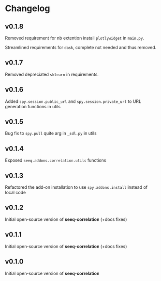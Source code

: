 # Changelog
v0.1.8
---
Removed requirement for nb extention install `plotlywidget` in `main.py`.

Streamlined requirements for `dask`, complete not needed and thus removed.

v0.1.7
---
Removed depreciated `sklearn` in requirements.

v0.1.6
---
Added `spy.session.public_url` and `spy.session.private_url` to URL generation functions in utils

v0.1.5
---
Bug fix to `spy.pull` quite arg in `_sdl.py` in utils

v0.1.4
---
Exposed `seeq.addons.correlation.utils` functions

v0.1.3
---
Refactored the add-on installation to use `spy.addons.install` instead of local code

v0.1.2
---
Initial open-source version of **seeq-correlation** (+docs fixes)

v0.1.1
---
Initial open-source version of **seeq-correlation** (+docs fixes)

v0.1.0
---
Initial open-source version of **seeq-correlation**